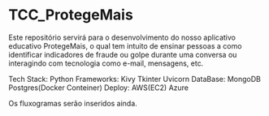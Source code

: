 # TCC_ProtegeMais
Este repositório servirá para o desenvolvimento do nosso aplicativo educativo ProtegeMais, o qual tem intuito de ensinar pessoas a como identificar indicadores de fraude ou golpe  durante uma conversa ou interagindo com tecnologia como e-mail, mensagens, etc.  

Tech Stack:
  Python Frameworks:
    Kivy
    Tkinter
    Uvicorn
  DataBase:
    MongoDB
    Postgres(Docker Conteiner)
  Deploy:
    AWS(EC2)
    Azure

Os fluxogramas serão inseridos ainda.


